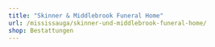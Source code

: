 ```yaml
---
title: "Skinner & Middlebrook Funeral Home"
url: /mississauga/skinner-und-middlebrook-funeral-home/
shop: Bestattungen
---
```

